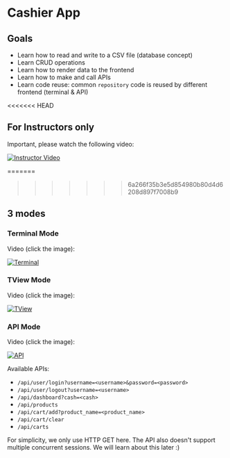 # Cashier App

## Goals
- Learn how to read and write to a CSV file (database concept)
- Learn CRUD operations
- Learn how to render data to the frontend
- Learn how to make and call APIs
- Learn code reuse: common `repository` code is reused by different frontend (terminal & API)



<<<<<<< HEAD
<!-- beginanswer -->

## For Instructors only

Important, please watch the following video:

[![Instructor Video](https://img.youtube.com/vi/ZIrUdOetQ3g/maxresdefault.jpg)](https://youtu.be/ZIrUdOetQ3g)

<!-- endanswer nop -->
=======
>>>>>>> 6a266f35b3e5d854980b80d4d6208d897f7008b9
## 3 modes

### Terminal Mode

Video (click the image):

[![Terminal](https://img.youtube.com/vi/iZOPT3axoi4/maxresdefault.jpg)](https://youtu.be/iZOPT3axoi4)

### TView Mode

Video (click the image):

[![TView](https://img.youtube.com/vi/e1yX1O8pKYs/maxresdefault.jpg)](https://youtu.be/e1yX1O8pKYs)


### API Mode

Video (click the image):

[![API](https://img.youtube.com/vi/lI-RO36El08/maxresdefault.jpg)](https://youtu.be/lI-RO36El08)

Available APIs:
- `/api/user/login?username=<username>&password=<password>`
- `/api/user/logout?username=<username>`
- `/api/dashboard?cash=<cash>`
- `/api/products`
- `/api/cart/add?product_name=<product_name>`
- `/api/cart/clear`
- `/api/carts`

For simplicity, we only use HTTP GET here.
The API also doesn't support multiple concurrent sessions. We will learn about this later :)